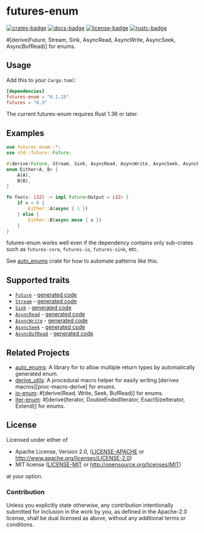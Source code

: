 # futures-enum

[![crates-badge]][crates-url]
[![docs-badge]][docs-url]
[![license-badge]][license]
[![rustc-badge]][rustc-url]

[crates-badge]: https://img.shields.io/crates/v/futures-enum.svg
[crates-url]: https://crates.io/crates/futures-enum
[docs-badge]: https://docs.rs/futures-enum/badge.svg
[docs-url]: https://docs.rs/futures-enum
[license-badge]: https://img.shields.io/badge/license-Apache--2.0%20OR%20MIT-blue.svg
[license]: #license
[rustc-badge]: https://img.shields.io/badge/rustc-1.36+-lightgray.svg
[rustc-url]: https://blog.rust-lang.org/2019/07/04/Rust-1.36.0.html

\#\[derive(Future, Stream, Sink, AsyncRead, AsyncWrite, AsyncSeek, AsyncBufRead)\] for enums.

## Usage

Add this to your `Cargo.toml`:

```toml
[dependencies]
futures-enum = "0.1.15"
futures = "0.3"
```

The current futures-enum requires Rust 1.36 or later.

## Examples

```rust
use futures_enum::*;
use std::future::Future;

#[derive(Future, Stream, Sink, AsyncRead, AsyncWrite, AsyncSeek, AsyncBufRead)]
enum Either<A, B> {
    A(A),
    B(B),
}

fn foo(x: i32) -> impl Future<Output = i32> {
    if x < 0 {
        Either::A(async { 1 })
    } else {
        Either::B(async move { x })
    }
}
```

futures-enum works well even if the dependency contains only sub-crates such as `futures-core`, `futures-io`, `futures-sink`, etc.

See [auto_enums](https://github.com/taiki-e/auto_enums) crate for how to automate patterns like this.

## Supported traits

* [`Future`](https://doc.rust-lang.org/std/future/trait.Future.html) - [generated code](doc/future.md)
* [`Stream`](https://docs.rs/futures/0.3/futures/stream/trait.Stream.html) - [generated code](doc/stream.md)
* [`Sink`](https://docs.rs/futures/0.3/futures/sink/trait.Sink.html) - [generated code](doc/sink.md)
* [`AsyncRead`](https://docs.rs/futures/0.3/futures/io/trait.AsyncRead.html) - [generated code](doc/async_read.md)
* [`AsyncWrite`](https://docs.rs/futures/0.3/futures/io/trait.AsyncWrite.html) - [generated code](doc/async_write.md)
* [`AsyncSeek`](https://docs.rs/futures/0.3/futures/io/trait.AsyncSeek.html) - [generated code](doc/async_seek.md)
* [`AsyncBufRead`](https://docs.rs/futures/0.3/futures/io/trait.AsyncBufRead.html) - [generated code](doc/async_buf_read.md)

## Related Projects

* [auto_enums]: A library for to allow multiple return types by automatically generated enum.
* [derive_utils]: A procedural macro helper for easily writing [derives macros][proc-macro-derive] for enums.
* [io-enum]: \#\[derive(Read, Write, Seek, BufRead)\] for enums.
* [iter-enum]: \#\[derive(Iterator, DoubleEndedIterator, ExactSizeIterator, Extend)\] for enums.

[auto_enums]: https://github.com/taiki-e/auto_enums
[derive_utils]: https://github.com/taiki-e/derive_utils
[io-enum]: https://github.com/taiki-e/io-enum
[iter-enum]: https://github.com/taiki-e/iter-enum

## License

Licensed under either of

* Apache License, Version 2.0, ([LICENSE-APACHE](LICENSE-APACHE) or <http://www.apache.org/licenses/LICENSE-2.0>)
* MIT license ([LICENSE-MIT](LICENSE-MIT) or <http://opensource.org/licenses/MIT>)

at your option.

### Contribution

Unless you explicitly state otherwise, any contribution intentionally submitted for inclusion in the work by you, as defined in the Apache-2.0 license, shall be dual licensed as above, without any additional terms or conditions.
